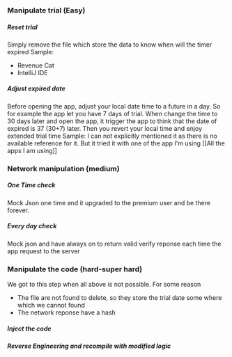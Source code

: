 ### Manipulate trial (Easy)
##### Reset trial
Simply remove the file which store the data to know when will the timer expired
Sample:
+ Revenue Cat
+ IntelliJ IDE
##### Adjust expired date
Before opening the app, adjust your local date time to a future in a day. So for example the app let you have 7 days of trial. When change the time to 30 days later and open the app, it trigger the app to think that the date of expired is 37 (30+7) later. Then you revert your local time and enjoy extended trial time
Sample: I can not explicitly mentioned it as there is no available reference for it. But it tried it with one of the app I'm using [[All the apps I am using]]
### Network manipulation (medium)
##### One Time check
Mock Json one time and it upgraded to the premium user and be there forever.
##### Every day check
Mock json and have always on to return valid verify reponse each time the app request to the server

### Manipulate the code (hard-super hard)
We got to this step when all above is not possible. For some reason
+ The file are not found to delete, so they store the trial date some where which we cannot found
+ The network reponse have a hash
##### Inject the code
##### Reverse Engineering and recompile with modified logic